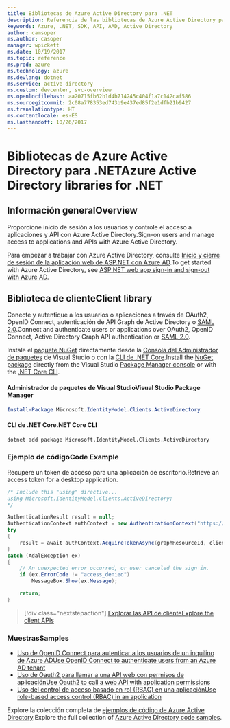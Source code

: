 ```yaml
---
title: Bibliotecas de Azure Active Directory para .NET
description: Referencia de las bibliotecas de Azure Active Directory para .NET
keywords: Azure, .NET, SDK, API, AAD, Active Directory
author: camsoper
ms.author: casoper
manager: wpickett
ms.date: 10/19/2017
ms.topic: reference
ms.prod: azure
ms.technology: azure
ms.devlang: dotnet
ms.service: active-directory
ms.custom: devcenter, svc-overview
ms.openlocfilehash: aa20715fb62b1d4b714245c404f1a7c142caf586
ms.sourcegitcommit: 2c08a778353ed743b9e437ed85f2e1dfb21b9427
ms.translationtype: HT
ms.contentlocale: es-ES
ms.lasthandoff: 10/26/2017
---
```

# <a name="azure-active-directory-libraries-for-net"></a><span data-ttu-id="dcec5-104">Bibliotecas de Azure Active Directory para .NET</span><span class="sxs-lookup"><span data-stu-id="dcec5-104">Azure Active Directory libraries for .NET</span></span>

## <a name="overview"></a><span data-ttu-id="dcec5-105">Información general</span><span class="sxs-lookup"><span data-stu-id="dcec5-105">Overview</span></span>

<span data-ttu-id="dcec5-106">Proporcione inicio de sesión a los usuarios y controle el acceso a aplicaciones y API con Azure Active Directory.</span><span class="sxs-lookup"><span data-stu-id="dcec5-106">Sign-on users and manage access to applications and APIs with Azure Active Directory.</span></span>

<span data-ttu-id="dcec5-107">Para empezar a trabajar con Azure Active Directory, consulte [Inicio y cierre de sesión de la aplicación web de ASP.NET con Azure AD](/azure/active-directory/develop/active-directory-devquickstarts-webapp-dotnet).</span><span class="sxs-lookup"><span data-stu-id="dcec5-107">To get started with Azure Active Directory, see [ASP.NET web app sign-in and sign-out with Azure AD](/azure/active-directory/develop/active-directory-devquickstarts-webapp-dotnet).</span></span>

## <a name="client-library"></a><span data-ttu-id="dcec5-108">Biblioteca de cliente</span><span class="sxs-lookup"><span data-stu-id="dcec5-108">Client library</span></span>

<span data-ttu-id="dcec5-109">Conecte y autentique a los usuarios o aplicaciones a través de OAuth2, OpenID Connect, autenticación de API Graph de Active Directory o [SAML 2.0](https://docs.microsoft.com/azure/active-directory/develop/active-directory-saml-protocol-reference).</span><span class="sxs-lookup"><span data-stu-id="dcec5-109">Connect and authenticate users or applications over OAuth2, OpenID Connect, Active Directory Graph API authentication or [SAML 2.0](https://docs.microsoft.com/azure/active-directory/develop/active-directory-saml-protocol-reference).</span></span>

<span data-ttu-id="dcec5-110">Instale el [paquete NuGet](https://www.nuget.org/packages/Microsoft.Azure.Management.AppService.Fluent) directamente desde la [Consola del Administrador de paquetes][PackageManager] de Visual Studio o con la [CLI de .NET Core][DotNetCLI].</span><span class="sxs-lookup"><span data-stu-id="dcec5-110">Install the [NuGet package](https://www.nuget.org/packages/Microsoft.Azure.Management.AppService.Fluent) directly from the Visual Studio [Package Manager console][PackageManager] or with the [.NET Core CLI][DotNetCLI].</span></span>

#### <a name="visual-studio-package-manager"></a><span data-ttu-id="dcec5-111">Administrador de paquetes de Visual Studio</span><span class="sxs-lookup"><span data-stu-id="dcec5-111">Visual Studio Package Manager</span></span>

```powershell
Install-Package Microsoft.IdentityModel.Clients.ActiveDirectory
```

#### <a name="net-core-cli"></a><span data-ttu-id="dcec5-112">CLI de .NET Core</span><span class="sxs-lookup"><span data-stu-id="dcec5-112">.NET Core CLI</span></span>

```bash
dotnet add package Microsoft.IdentityModel.Clients.ActiveDirectory
```

### <a name="code-example"></a><span data-ttu-id="dcec5-113">Ejemplo de código</span><span class="sxs-lookup"><span data-stu-id="dcec5-113">Code Example</span></span>

<span data-ttu-id="dcec5-114">Recupere un token de acceso para una aplicación de escritorio.</span><span class="sxs-lookup"><span data-stu-id="dcec5-114">Retrieve an access token for a desktop application.</span></span>

```csharp
/* Include this "using" directive...
using Microsoft.IdentityModel.Clients.ActiveDirectory;
*/

AuthenticationResult result = null;
AuthenticationContext authContext = new AuthenticationContext("https://someauthority.com");
try
{
    result = await authContext.AcquireTokenAsync(graphResourceId, clientId, redirectUri, new PlatformParameters(PromptBehavior.Auto));
}
catch (AdalException ex)
{
    // An unexpected error occurred, or user canceled the sign in.
    if (ex.ErrorCode != "access_denied")
        MessageBox.Show(ex.Message);

    return;
}
```

> [!div class="nextstepaction"]
> [<span data-ttu-id="dcec5-115">Explorar las API de cliente</span><span class="sxs-lookup"><span data-stu-id="dcec5-115">Explore the client APIs</span></span>](/dotnet/api/overview/azure/activedirectory/client)

### <a name="samples"></a><span data-ttu-id="dcec5-116">Muestras</span><span class="sxs-lookup"><span data-stu-id="dcec5-116">Samples</span></span>

* [<span data-ttu-id="dcec5-117">Uso de OpenID Connect para autenticar a los usuarios de un inquilino de Azure AD</span><span class="sxs-lookup"><span data-stu-id="dcec5-117">Use OpenID Connect to authenticate users from an Azure AD tenant</span></span>](https://github.com/Azure-Samples/active-directory-dotnet-webapp-openidconnect)
* [<span data-ttu-id="dcec5-118">Uso de Oauth2 para llamar a una API web con permisos de aplicación</span><span class="sxs-lookup"><span data-stu-id="dcec5-118">Use Oauth2 to call a web API with application permissions</span></span>](https://github.com/Azure-Samples/active-directory-dotnet-webapp-webapi-oauth2-appidentity)
* [<span data-ttu-id="dcec5-119">Uso del control de acceso basado en rol (RBAC) en una aplicación</span><span class="sxs-lookup"><span data-stu-id="dcec5-119">Use role-based access control (RBAC) in an application</span></span>](https://github.com/Azure-Samples/active-directory-dotnet-webapp-roleclaims)

<span data-ttu-id="dcec5-120">Explore la colección completa de [ejemplos de código de Azure Active Directory](/azure/active-directory/develop/active-directory-code-samples).</span><span class="sxs-lookup"><span data-stu-id="dcec5-120">Explore the full collection of [Azure Active Directory code samples](/azure/active-directory/develop/active-directory-code-samples).</span></span>

[PackageManager]: https://docs.microsoft.com/nuget/tools/package-manager-console
[DotNetCLI]: https://docs.microsoft.com/dotnet/core/tools/dotnet-add-package
